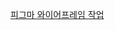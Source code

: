 [피그마 와이어프레임 작업](https://www.figma.com/file/3ul50AAAsdiwCxMADb2KHu/%EC%99%80%EC%9D%B4%EC%96%B4%ED%94%84%EB%A0%88%EC%9E%84?type=design&node-id=0-1&mode=design&t=yeF7LF5QP6XTXf8W-0)


